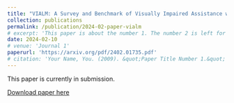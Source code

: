 ```yaml
---
title: "VIALM: A Survey and Benchmark of Visually Impaired Assistance with Large Models"
collection: publications
permalink: /publication/2024-02-paper-vialm
# excerpt: 'This paper is about the number 1. The number 2 is left for future work.'
date: 2024-02-10
# venue: 'Journal 1'
paperurl: 'https://arxiv.org/pdf/2402.01735.pdf'
# citation: 'Your Name, You. (2009). &quot;Paper Title Number 1.&quot; <i>Journal 1</i>. 1(1).'
---
```

This paper is currently in submission.

[Download paper here](https://arxiv.org/pdf/2402.01735.pdf)

<!-- Recommended citation: Your Name, You. (2009). "Paper Title Number 1." <i>Journal 1</i>. 1(1). -->